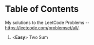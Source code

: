# Table of Contents

My solutions to the LeetCode Problems -- https://leetcode.com/problemset/all/.

1. \<**Easy**>      Two Sum
